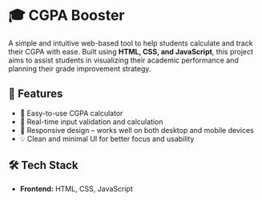 # 🎓 CGPA Booster

A simple and intuitive web-based tool to help students calculate and track their CGPA with ease. Built using **HTML, CSS, and JavaScript**, this project aims to assist students in visualizing their academic performance and planning their grade improvement strategy.

## 🚀 Features

- 🎯 Easy-to-use CGPA calculator
- 🔄 Real-time input validation and calculation
- 📱 Responsive design – works well on both desktop and mobile devices
- 💡 Clean and minimal UI for better focus and usability

## 🛠️ Tech Stack

- **Frontend:** HTML, CSS, JavaScript
